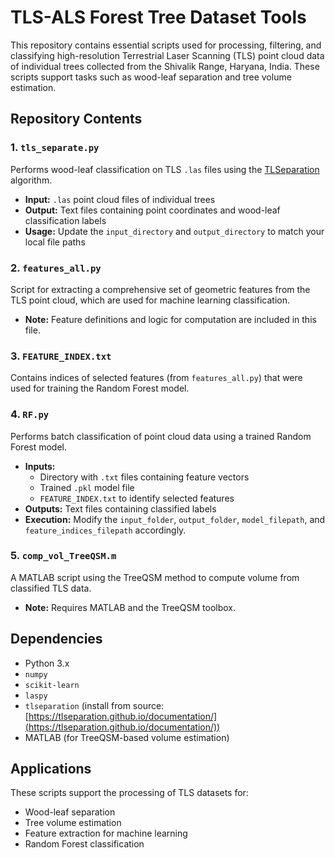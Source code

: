 

# TLS-ALS Forest Tree Dataset Tools

This repository contains essential scripts used for processing, filtering, and classifying high-resolution Terrestrial Laser Scanning (TLS) point cloud data of individual trees collected from the Shivalik Range, Haryana, India. These scripts support tasks such as wood-leaf separation and tree volume estimation.

## Repository Contents

### 1. `tls_separate.py`
Performs wood-leaf classification on TLS `.las` files using the [TLSeparation]([https://github.com/ekalinicheva/TLSeparation](https://tlseparation.github.io/documentation/)) algorithm.

- **Input:** `.las` point cloud files of individual trees
- **Output:** Text files containing point coordinates and wood-leaf classification labels
- **Usage:** Update the `input_directory` and `output_directory` to match your local file paths

### 2. `features_all.py`
Script for extracting a comprehensive set of geometric features from the TLS point cloud, which are used for machine learning classification.

- **Note:** Feature definitions and logic for computation are included in this file.

### 3. `FEATURE_INDEX.txt`
Contains indices of selected features (from `features_all.py`) that were used for training the Random Forest model.

### 4. `RF.py`
Performs batch classification of point cloud data using a trained Random Forest model.

- **Inputs:**
  - Directory with `.txt` files containing feature vectors
  - Trained `.pkl` model file
  - `FEATURE_INDEX.txt` to identify selected features
- **Outputs:** Text files containing classified labels
- **Execution:** Modify the `input_folder`, `output_folder`, `model_filepath`, and `feature_indices_filepath` accordingly.

### 5. `comp_vol_TreeQSM.m`
A MATLAB script using the TreeQSM method to compute volume from classified TLS data.

- **Note:** Requires MATLAB and the TreeQSM toolbox.

## Dependencies

- Python 3.x
- `numpy`
- `scikit-learn`
- `laspy`
- `tlseparation` (install from source: [https://tlseparation.github.io/documentation/](https://tlseparation.github.io/documentation/))
- MATLAB (for TreeQSM-based volume estimation)

## Applications

These scripts support the processing of TLS datasets for:

- Wood-leaf separation
- Tree volume estimation
- Feature extraction for machine learning
- Random Forest classification



